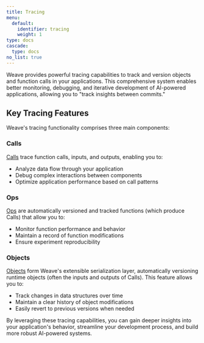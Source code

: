 ```yaml
---
title: Tracing
menu:
  default:
    identifier: tracing
    weight: 1
type: docs
cascade:
  type: docs
no_list: true
---
```


Weave provides powerful tracing capabilities to track and version objects and function calls in your applications. This comprehensive system enables better monitoring, debugging, and iterative development of AI-powered applications, allowing you to "track insights between commits."

## Key Tracing Features

Weave's tracing functionality comprises three main components:

### Calls

[Calls](/guides/tracking/tracing) trace function calls, inputs, and outputs, enabling you to:
- Analyze data flow through your application
- Debug complex interactions between components
- Optimize application performance based on call patterns

### Ops

[Ops](/guides/tracking/ops) are automatically versioned and tracked functions (which produce Calls) that allow you to:
- Monitor function performance and behavior
- Maintain a record of function modifications
- Ensure experiment reproducibility

### Objects

[Objects](/guides/tracking/objects) form Weave's extensible serialization layer, automatically versioning runtime objects (often the inputs and outputs of Calls). This feature allows you to:
- Track changes in data structures over time
- Maintain a clear history of object modifications
- Easily revert to previous versions when needed

By leveraging these tracing capabilities, you can gain deeper insights into your application's behavior, streamline your development process, and build more robust AI-powered systems.
